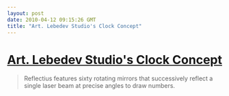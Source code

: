 ```yaml
---
layout: post
date: 2010-04-12 09:15:26 GMT
title: "Art. Lebedev Studio's Clock Concept"
---
```

# [Art. Lebedev Studio's Clock Concept](http://www.todayandtomorrow.net/2010/04/11/reflectius-clock)

> Reflectius features sixty rotating mirrors that successively reflect a single laser beam at precise angles to draw numbers.